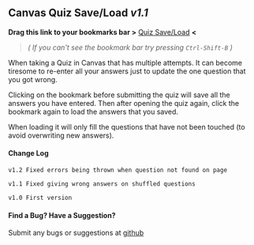 ## Canvas Quiz Save/Load _v1.1_

**Drag this link to your bookmarks bar >** <a href="javascript:(function(i%2Cs%2Cf)%7Bvar%20d%3Ddocument%2Ce%3Dd.createElement(%22script%22)%3Bd.getElementById(i)%3Ff()%3A(e.onload%3Df%2Ce.src%3Ds%2Ce.id%3Di%2Cd.body.appendChild(e))%7D)(%22quizsaver%22%2C%22https%3A%2F%2Fbenjameep.tech%2Fbookmarklets%2Fdist%2Fquizsaver.js%22%2Cfunction()%7Bwindow.quizsaver.default()%7D)">Quiz Save/Load</a> **<**

> *( If you can't see the bookmark bar try pressing `Ctrl-Shift-B` )* 

When taking a Quiz in Canvas that has multiple attempts. It can become tiresome to re-enter all your answers just to update the one question that you got wrong. 

Clicking on the bookmark before submitting the quiz will save all the answers you have entered. Then after opening the quiz again, click the bookmark again to load the answers that you saved.

When loading it will only fill the questions that have not been touched (to avoid overwriting new answers).

#### Change Log
```
v1.2 Fixed errors being thrown when question not found on page

v1.1 Fixed giving wrong answers on shuffled questions

v1.0 First version
```

#### Find a Bug?  Have a Suggestion?
Submit any bugs or suggestions at [github](https://github.com/benjameep/bookmarklets/issues)
